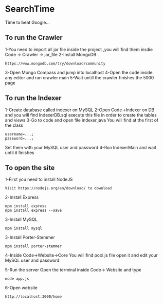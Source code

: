 # SearchTime
Time to beat Google...

## To run the Crawler
1-You need to import all jar file inside the project ,you will find them insdie 
Code -> Crawler -> jar_file
2-Install MongoDB
```shell
https://www.mongodb.com/try/download/community
```
3-Open Mongo Compass and jump into localhost
4-Open the code inside any editor and run crawler main
5-Wait untill the crawler finishes the 5000 page

## To run the Indexer
1-Create database called indexer on MySQL
2-Open Code->Indexer on DB 
and you will find IndexerDB.sql execute this file in order to create the tables and views
3-Go to code and open file indexer.java 
You will find at the first of the class 
```shell
username=...;
password=...;
```
Set them with your MySQL user and password
4-Run IndexerMain and wait until it finishes



## To open the site
1-First you need to install NodeJS

```shell
Visit https://nodejs.org/en/download/ to download
```

2-Install Express

```shell
npm install express
npm install express --save
```

3-Install MySQL

```shell
npm install mysql
```

3-Install Porter-Stemmer
```shell
npm install porter-stemmer
```
4-Inside Code->Website->Core 
You will find pool.js file open it and edit your MySQL user and password

5-Run the server
Open the terminal inside  Code-> Website  and type
```shell
node app.js
```
6-Open website
```shell
http://localhost:3000/home
```


